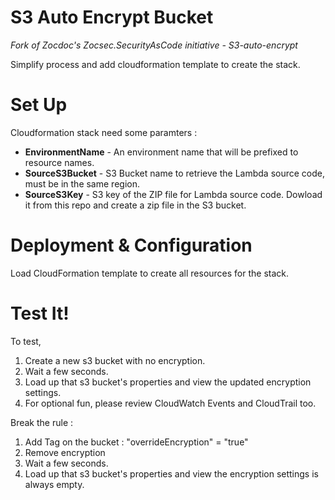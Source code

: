 # S3 Auto Encrypt Bucket

*Fork of Zocdoc's Zocsec.SecurityAsCode initiative - S3-auto-encrypt*

Simplify process and add cloudformation template to create the stack.

# Set Up

Cloudformation stack need some paramters :

* **EnvironmentName**   - An environment name that will be prefixed to resource names.
* **SourceS3Bucket**   - S3 Bucket name to retrieve the Lambda source code, must be in the same region.
* **SourceS3Key** - S3 key of the ZIP file for Lambda source code. Dowload it from this repo and create a zip file in the S3 bucket.

# Deployment & Configuration

Load CloudFormation template to create all resources for the stack.

# Test It!

To test,

1. Create a new s3 bucket with no encryption.
2. Wait a few seconds.
3. Load up that s3 bucket's properties and view the updated encryption settings.
4. For optional fun, please review CloudWatch Events and CloudTrail too.

Break the rule :
1. Add Tag on the bucket : "overrideEncryption" = "true"
2. Remove encryption
3. Wait a few seconds.
4. Load up that s3 bucket's properties and view the encryption settings is always empty.

<!-- vim: spell expandtab sw=4 sts=4 ts=4
-->

